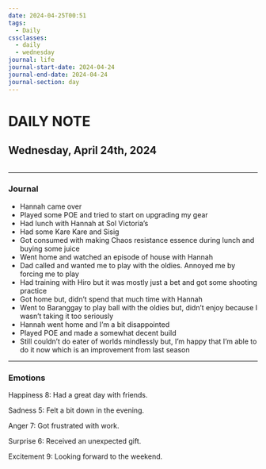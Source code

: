 ```yaml
---
date: 2024-04-25T00:51
tags:
  - Daily
cssclasses:
  - daily
  - wednesday
journal: life
journal-start-date: 2024-04-24
journal-end-date: 2024-04-24
journal-section: day
---
```

# DAILY NOTE
## Wednesday, April 24th, 2024
```calendar-timeline
```
***
### Journal
- Hannah came over
- Played some POE and tried to start on upgrading my gear
- Had lunch with Hannah at Sol Victoria’s
- Had some Kare Kare and Sisig
- Got consumed with making Chaos resistance essence during lunch and buying some juice
- Went home and watched an episode of house with Hannah
- Dad called and wanted me to play with the oldies. Annoyed me by forcing me to play
- Had training with Hiro but it was mostly just a bet and got some shooting practice
- Got home but, didn’t spend that much time with Hannah
- Went to Baranggay to play ball with the oldies but, didn’t enjoy because I wasn’t taking it too seriously
- Hannah went home and I’m a bit disappointed
- Played POE and made a somewhat decent build
- Still couldn’t do eater of worlds mindlessly but, I’m happy that I’m able to do it now which is an improvement from last season
***
### Emotions
Happiness 8: Had a great day with friends. 

Sadness 5: Felt a bit down in the evening.

Anger 7: Got frustrated with work. 

Surprise 6: Received an unexpected gift. 

Excitement 9: Looking forward to the weekend.